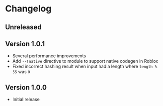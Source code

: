 # Changelog

## Unreleased

## Version 1.0.1

- Several performance improvements
- Add `--!native` directive to module to support native codegen in Roblox
- Fixed incorrect hashing result when input had a length where `length % 55` was `0`

## Version 1.0.0

- Initial release